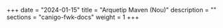 +++
date        = "2024-01-15"
title       = "Arquetip Maven (Nou)"
description = ""
sections    = "canigo-fwk-docs"
weight		= 1
+++
